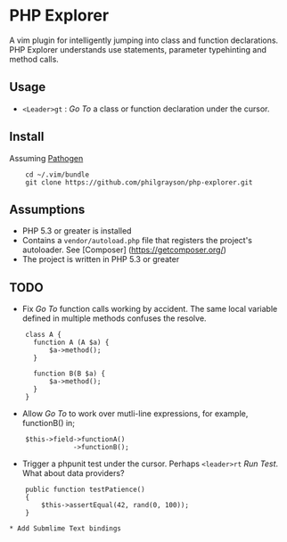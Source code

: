 # PHP Explorer
A vim plugin for intelligently jumping into class and function declarations. PHP Explorer understands use statements, parameter typehinting and method calls.

## Usage
* `<Leader>gt` : *Go To* a class or function declaration under the cursor.

## Install
Assuming [Pathogen](https://github.com/tpope/vim-pathogen)
```
    cd ~/.vim/bundle
    git clone https://github.com/philgrayson/php-explorer.git
```
## Assumptions
* PHP 5.3 or greater is installed
* Contains a `vendor/autoload.php` file that registers the project's autoloader. See [Composer] (https://getcomposer.org/)
* The project is written in PHP 5.3 or greater


## TODO
* Fix *Go To* function calls working by accident. The same local variable defined in multiple methods confuses the resolve.
```
    class A {
      function A (A $a) {
          $a->method();
      }

      function B(B $a) {
          $a->method();
      }
    }
```

* Allow *Go To* to work over mutli-line expressions, for example, functionB() in;
```
    $this->field->functionA()
                ->functionB();
```

* Trigger a phpunit test under the cursor. Perhaps `<leader>rt` *Run Test*. What about data providers?
```
    public function testPatience()
    {
        $this->assertEqual(42, rand(0, 100));
    }

* Add Submlime Text bindings
